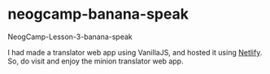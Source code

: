 # neogcamp-banana-speak
NeogCamp-Lesson-3-banana-speak


I had made a translator web app using VanillaJS, and hosted it using [Netlify](https://app.netlify.com/).
So, do visit and enjoy the minion translator web app.
